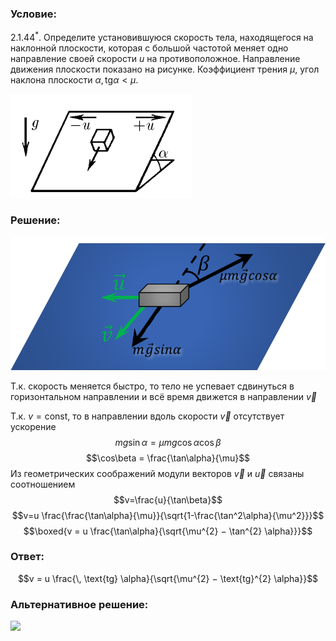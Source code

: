###  Условие: 

$2.1.44^*.$ Определите установившуюся скорость тела, находящегося на наклонной плоскости, которая с большой частотой меняет одно направление своей скорости $u$ на противоположное. Направление движения плоскости показано на рисунке. Коэффициент трения $\mu$, угол наклона плоскости $\alpha , \, \text{tg} \alpha < \mu .$ 

![ К задаче 2.1.44 |291x166, 31%](../../img/2.1.44/statement.png)

###  Решение: 

![ Силы действующие на тело |735x311, 59%](../../img/2.1.44/draw.png)

Т.к. скорость меняется быстро, то тело не успевает сдвинуться в горизонтальном направлении и всё время движется в направлении $\vec{v}$ 

Т.к. $v=\text{const}$, то в направлении вдоль скорости $\vec{v}$ отсутствует ускорение $$mg\sin\alpha = \mu mg \cos\alpha\cos\beta$$ $$\cos\beta = \frac{\tan\alpha}{\mu}$$ Из геометрических соображений модули векторов $\vec{v}$ и $\vec{u}$ связаны соотношением $$v=\frac{u}{\tan\beta}$$ $$v=u \frac{\frac{\tan\alpha}{\mu}}{\sqrt{1-\frac{\tan^2\alpha}{\mu^2}}}$$ $$\boxed{v = u \frac{\tan\alpha}{\sqrt{\mu^{2} − \tan^{2} \alpha}}}$$ 

###  Ответ: 

$$v = u \frac{\, \text{tg} \alpha}{\sqrt{\mu^{2} − \text{tg}^{2} \alpha}}$$ 

###  Альтернативное решение: 

![](https://www.youtube.com/embed/bbmsYQUqrU8) 
